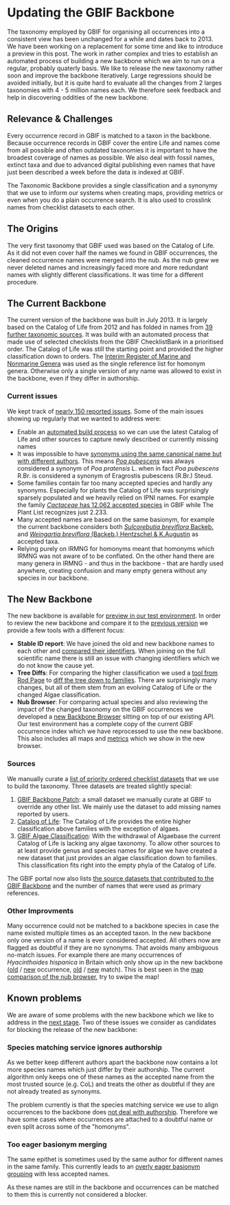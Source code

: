 # Updating the GBIF Backbone
The taxonomy employed by GBIF for organising all occurrences into a consistent view has been unchanged for a while and dates back to 2013. We have been working on a replacement for some time and like to introduce a preview in this post. The work in rather complex and tries to establish an automated process of building a new backbone which we aim to run on a regular, probably quaterly basis. We like to release the new taxonomy rather soon and improve the backbone iteratively. Large regressions should be avoided initially, but it is quite hard to evaluate all the changes from 2 larges taxonomies with 4 - 5 million names each. We therefore seek feedback and help in discovering oddities of the new backbone.

## Relevance & Challenges
Every occurrence record in GBIF is matched to a taxon in the backbone. Because occurrence records in GBIF cover the entire Life and names come from all possible and often outdated taxonomies it is  important to have the broadest coverage of names as possible. We also deal with fossil names, extinct taxa and due to advanced digital publishing even names that have just been described a week before the data is indexed at GBIF.

The Taxonomic Backbone provides a single classification and a synonymy that we use to inform our systems when creating maps, providing metrics or even when you do a plain occurrence search. It is also used to crosslink names from checklist datasets to each other.

## The Origins
The very first taxonomy that GBIF used was based on the Catalog of Life. As it did not even cover half the names we found in GBIF occurrences, the cleaned occurrence names were merged into the nub. As the nub grew we never deleted names and increasingly faced more and more redundant names with slightly different classifications. It was time for a different procedure.

## The Current Backbone
The current version of the backbone was built in July 2013. It is largely based on the Catalog of Life from 2012 and has folded in names from [39 further taxonomic sources](nub-live/sources.md). It was build with an automated process that made use of selected checklists from the GBIF ChecklistBank in a prioritised order. The Catalog of Life was still the starting point and provided the higher classification down to orders. The [Interim Register of Marine and Nonmarine Genera](http://www.gbif-uat.org/dataset/714c64e3-2dc1-4bb7-91e4-54be5af4da12) was used as the single reference list for homonym genera. Otherwise only a single version of any name was allowed to exist in the backbone, even if they differ in authorship. 

### Current issues
We kept track of [nearly 150 reported issues](http://dev.gbif.org/issues/issues/?jql=labels%20%3D%20nub). Some of the main issues showing up regularly that we wanted to address were:

 - Enable an [automated build process](http://dev.gbif.org/issues/browse/POR-2467) so we can use the latest Catalog of Life and other sources to capture newly described or currently missing names
 - It was impossible to have [synonyms using the same canonical name but with different authors](http://dev.gbif.org/issues/browse/POR-353). This means [*Poa pubescens*](http://www.gbif.org/species/4113236) was always considered a synonym of *Poa pratensis* L. when in fact *Poa pubescens* R.Br. is considered a synonym of Eragrostis pubescens (R.Br.) Steud. - Some families contain far too many accepted species and hardly any synonyms. Especially for plants the Catalog of Life was surprisingly sparsely populated and we heavily relied on IPNI names. For example the family [*Cactaceae* has 12.062 accepted species](http://dev.gbif.org/issues/browse/POR-1389) in GBIF while The Plant List recognizes just 2.233. - Many accepted names are based on the same basionym, for example the current backbone considers both [*Sulcorebutia breviflora* Backeb.](http://www.gbif.org/species/7283318) and [*Weingartia breviflora* (Backeb.) Hentzschel & K.Augustin](http://www.gbif.org/species/7281391) as accepted taxa. - Relying purely on IRMNG for homonyms meant that homonyms which IRMNG was not aware of to be conflated. On the other hand there are many genera in IRMNG - and thus in the backbone - that are hardly used anywhere, creating confusion and many empty genera without any species in our backbone.

## The New Backbone
The new backbone is available for [preview in our test environment](http://www.gbif-uat.org/dataset/d7dddbf4-2cf0-4f39-9b2a-bb099caae36c). In order to review the new backbone and compare it to the [previous version](http://www.gbif.org/dataset/d7dddbf4-2cf0-4f39-9b2a-bb099caae36c) we provide a few tools with a different focus:

 - **Stable ID report**: We have joined the old and new backbone names to each other and [compared their identifiers](nub/stable-ids.md). When joining on the full scientific name there is still an issue with changing identifiers which we do not know the cause yet.
 - **Tree Diffs**: For comparing the higher classification we used a [tool from Rod Page](http://iphylo.blogspot.dk/2015/12/visualising-difference-between-two.html) to [diff the tree down to families](http://mdoering.github.io/backbone-preview/families.html). There are surprisingly many changes, but all of them stem from an evolving Catalog of Life or the changed Algae classification.
 - **Nub Browser**: For comparing actual species and also reviewing the impact of the changed taxonomy on the GBIF occurrences we developed a [new Backbone Browser](http://mdoering.github.io/nub-browser/app/#/) sitting on top of our existing API. Our test environment has a complete copy of the current GBIF occurrence index which we have reprocessed to use the new backbone. This also includes all maps and [metrics](http://mdoering.github.io/nub-browser/app/#/metrics) which we show in the new browser.

### Sources
We manually curate a [list of priority ordered checklist datasets](https://github.com/gbif/checklistbank/blob/master/checklistbank-nub/nub-sources.tsv) that we use to build the taxonomy. Three datasets are treated slightly special:

 1. [GBIF Backbone Patch](http://www.gbif-uat.org/dataset/daacce49-b206-469b-8dc2-2257719f3afa): a small dataset we manually curate at GBIF to override any other list. We mainly use the dataset to add missing names reported by users.
 1. [Catalog of Life](http://www.gbif-uat.org/dataset/7ddf754f-d193-4cc9-b351-99906754a03b): The Catalog of Life provides the entire higher classification above families with the exception of algaes.
 1. [GBIF Algae Classification](http://www.gbif-uat.org/dataset/7ea21580-4f06-469d-995b-3f713fdcc37c): With the withdrawal of Algaebase the current Catalog of Life is lacking any algae taxonomy. To allow other sources to at least provide genus and species names for algae we have created a new dataset that just provides an algae classification down to families. This classification fits right into the empty phyla of the Catalog of Life.

The GBIF portal now also lists [the source datasets that contributed to the GBIF Backbone](http://www.gbif-uat.org/dataset/d7dddbf4-2cf0-4f39-9b2a-bb099caae36c/constituents) and the number of names that were used as primary references.


### Other Improvments
Many occurrence could not be matched to a backbone species in case the name existed multiple times as an accepted taxon. In the new backbone only one version of a name is ever considered accepted. All others now are flagged as doubtful if they are no synonyms. That avoids many ambiguous no-match issues. For example there are many occurrences of *Hyacinthoides hispanica* in Britain which only show up in the new backbone ([old](http://www.gbif.org/occurrence/795765755) / [new](http://www.gbif-uat.org/occurrence/795765755) occurrence, [old](http://api.gbif.org/v1/species/match?verbose=true&kingdom=plantae&name=Hyacinthoides%20hispanica) / [new](http://api.gbif-uat.org/v1/species/match?verbose=true&kingdom=plantae&name=Hyacinthoides%20hispanica) match). This is best seen in the [map comparison of the nub browser](http://mdoering.github.io/nub-browser/app/#/taxon/5304257), try to swipe the map! 

## Known problems
We are aware of some problems with the new backbone which we like to address in the [next stage](http://dev.gbif.org/issues/browse/POR-3029). Two of these issues we consider as candidates for blocking the release of the new backbone:

### Species matching service ignores authorship
As we better keep different authors apart the backbone now contains a lot more species names which just differ by their authorship. The current algorithm only keeps one of these names as the accepted name from the most trusted source (e.g. CoL) and treats the other as doubtful if they are not already treated as synonyms.  

The problem currently is that the species matching service we use to align occurrences to the backbone does [not deal with authorship](http://dev.gbif.org/issues/browse/POR-2768). Therefore we have some cases where occurrences are attached to a doubtful name or even split across some of the "homonyms". 

### Too eager basionym merging
The same epithet is sometimes used by the same author for different names in the same family. This currently leads to an [overly eager basionym grouping](http://dev.gbif.org/issues/browse/POR-2989) with less accepted names.

As these names are still in the backbone and occurrences can be matched to them this is currently not considered a blocker.
